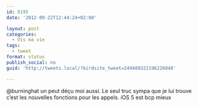 ```yaml
---
id: 8195
date: '2012-09-22T12:44:24+02:00'

layout: post
categories:
  - Vis ma vie
tags:
  - tweet
format: status
publish_social: no
guid: 'http://tweets.local/?birdsite_tweet=249489322196226048'

---
```


@burninghat un peut déçu moi aussi. Le seul truc sympa que je lui trouve c’est les nouvelles fonctions pour les appels. iOS 5 est bcp mieux